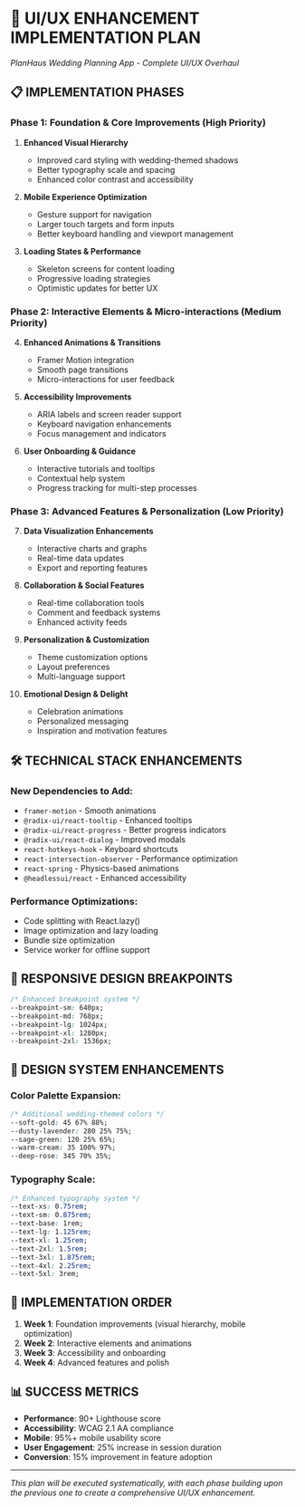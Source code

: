 # 🎨 UI/UX ENHANCEMENT IMPLEMENTATION PLAN
*PlanHaus Wedding Planning App - Complete UI/UX Overhaul*

## 📋 IMPLEMENTATION PHASES

### Phase 1: Foundation & Core Improvements (High Priority)
1. **Enhanced Visual Hierarchy**
   - Improved card styling with wedding-themed shadows
   - Better typography scale and spacing
   - Enhanced color contrast and accessibility

2. **Mobile Experience Optimization**
   - Gesture support for navigation
   - Larger touch targets and form inputs
   - Better keyboard handling and viewport management

3. **Loading States & Performance**
   - Skeleton screens for content loading
   - Progressive loading strategies
   - Optimistic updates for better UX

### Phase 2: Interactive Elements & Micro-interactions (Medium Priority)
4. **Enhanced Animations & Transitions**
   - Framer Motion integration
   - Smooth page transitions
   - Micro-interactions for user feedback

5. **Accessibility Improvements**
   - ARIA labels and screen reader support
   - Keyboard navigation enhancements
   - Focus management and indicators

6. **User Onboarding & Guidance**
   - Interactive tutorials and tooltips
   - Contextual help system
   - Progress tracking for multi-step processes

### Phase 3: Advanced Features & Personalization (Low Priority)
7. **Data Visualization Enhancements**
   - Interactive charts and graphs
   - Real-time data updates
   - Export and reporting features

8. **Collaboration & Social Features**
   - Real-time collaboration tools
   - Comment and feedback systems
   - Enhanced activity feeds

9. **Personalization & Customization**
   - Theme customization options
   - Layout preferences
   - Multi-language support

10. **Emotional Design & Delight**
    - Celebration animations
    - Personalized messaging
    - Inspiration and motivation features

## 🛠️ TECHNICAL STACK ENHANCEMENTS

### New Dependencies to Add:
- `framer-motion` - Smooth animations
- `@radix-ui/react-tooltip` - Enhanced tooltips
- `@radix-ui/react-progress` - Better progress indicators
- `@radix-ui/react-dialog` - Improved modals
- `react-hotkeys-hook` - Keyboard shortcuts
- `react-intersection-observer` - Performance optimization
- `react-spring` - Physics-based animations
- `@headlessui/react` - Enhanced accessibility

### Performance Optimizations:
- Code splitting with React.lazy()
- Image optimization and lazy loading
- Bundle size optimization
- Service worker for offline support

## 📱 RESPONSIVE DESIGN BREAKPOINTS

```css
/* Enhanced breakpoint system */
--breakpoint-sm: 640px;
--breakpoint-md: 768px;
--breakpoint-lg: 1024px;
--breakpoint-xl: 1280px;
--breakpoint-2xl: 1536px;
```

## 🎨 DESIGN SYSTEM ENHANCEMENTS

### Color Palette Expansion:
```css
/* Additional wedding-themed colors */
--soft-gold: 45 67% 88%;
--dusty-lavender: 280 25% 75%;
--sage-green: 120 25% 65%;
--warm-cream: 35 100% 97%;
--deep-rose: 345 70% 35%;
```

### Typography Scale:
```css
/* Enhanced typography system */
--text-xs: 0.75rem;
--text-sm: 0.875rem;
--text-base: 1rem;
--text-lg: 1.125rem;
--text-xl: 1.25rem;
--text-2xl: 1.5rem;
--text-3xl: 1.875rem;
--text-4xl: 2.25rem;
--text-5xl: 3rem;
```

## 🔄 IMPLEMENTATION ORDER

1. **Week 1**: Foundation improvements (visual hierarchy, mobile optimization)
2. **Week 2**: Interactive elements and animations
3. **Week 3**: Accessibility and onboarding
4. **Week 4**: Advanced features and polish

## 📊 SUCCESS METRICS

- **Performance**: 90+ Lighthouse score
- **Accessibility**: WCAG 2.1 AA compliance
- **Mobile**: 95%+ mobile usability score
- **User Engagement**: 25% increase in session duration
- **Conversion**: 15% improvement in feature adoption

---

*This plan will be executed systematically, with each phase building upon the previous one to create a comprehensive UI/UX enhancement.* 